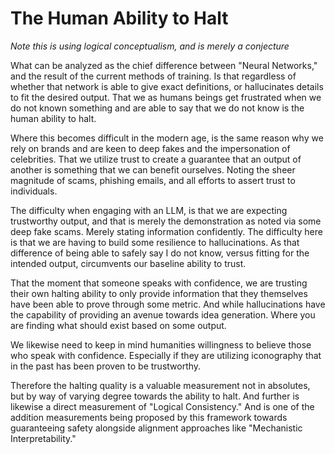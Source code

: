 # The Human Ability to Halt
*Note this is using logical conceptualism, and is merely a conjecture*

What can be analyzed as the chief difference between "Neural Networks," and the result of the current methods of training. Is that regardless of whether that network is able to give exact definitions, or hallucinates details to fit the desired output. That we as humans beings get frustrated when we do not known something and are able to say that we do not know is the human ability to halt.

Where this becomes difficult in the modern age, is the same reason why we rely on brands and are keen to deep fakes and the impersonation of celebrities. That we utilize trust to create a guarantee that an output of another is something that we can benefit ourselves. Noting the sheer magnitude of scams, phishing emails, and all efforts to assert trust to individuals.

The difficulty when engaging with an LLM, is that we are expecting trustworthy output, and that is merely the demonstration as noted via some deep fake scams. Merely stating information confidently. The difficulty here is that we are having to build some resilience to hallucinations. As that difference of being able to safely say I do not know, versus fitting for the intended output, circumvents our baseline ability to trust.

That the moment that someone speaks with confidence, we are trusting their own halting ability to only provide information that they themselves have been able to prove through some metric. And while hallucinations have the capability of providing an avenue towards idea generation. Where you are finding what should exist based on some output.

We likewise need to keep in mind humanities willingness to believe those who speak with confidence. Especially if they are utilizing iconography that in the past has been proven to be trustworthy.

Therefore the halting quality is a valuable measurement not in absolutes, but by way of varying degree towards the ability to halt. And further is likewise a direct measurement of "Logical Consistency." And is one of the addition measurements being proposed by this framework towards guaranteeing safety alongside alignment approaches like "Mechanistic Interpretability."
